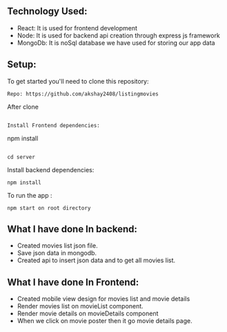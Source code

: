 ## Technology Used: 
- React: It is used for frontend development
- Node: It is used for backend api creation through express js framework
- MongoDb: It is noSql database we have used for storing our app data 


## Setup:

To get started you'll need to clone this repository:

```
Repo: https://github.com/akshay2408/listingmovies

```
After clone

```To start frontend

Install Frontend dependencies:

```
npm install

```For backend on another terminal

cd server 

```
Install backend dependencies:

```
npm install
```

To run the app :

```
npm start on root directory

```
## What I have done In backend:

- Created movies list json file.
- Save json data in mongodb.
- Created api to insert json data and to get all movies list.

## What I have done In Frontend:
- Created mobile view design for movies list and movie details
- Render movies list on movieList component.
- Render movie details on movieDetails component
- When we click on movie poster then it go movie details page.
